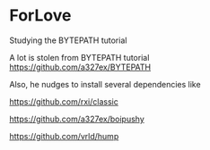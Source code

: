 # ForLove
Studying the BYTEPATH tutorial

A lot is stolen from BYTEPATH tutorial 
https://github.com/a327ex/BYTEPATH


Also, he nudges to install several dependencies like 

https://github.com/rxi/classic

https://github.com/a327ex/boipushy

https://github.com/vrld/hump
